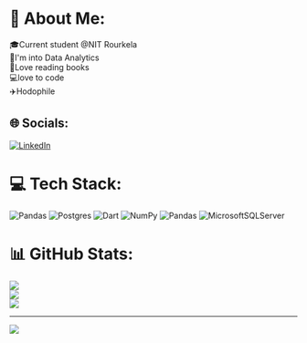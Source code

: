 # 💫 About Me:
🎓Current student @NIT Rourkela<br>🧠I'm into Data Analytics <br>📖Love reading books<br>💻love to code<br>✈️Hodophile


## 🌐 Socials:
[![LinkedIn](https://img.shields.io/badge/LinkedIn-%230077B5.svg?logo=linkedin&logoColor=white)](https://linkedin.com/in/https://www.linkedin.com/in/bibek-majhi-bbb8861a0/) 

# 💻 Tech Stack:
![Pandas](https://img.shields.io/badge/pandas-%23150458.svg?style=for-the-badge&logo=pandas&logoColor=white) ![Postgres](https://img.shields.io/badge/postgres-%23316192.svg?style=for-the-badge&logo=postgresql&logoColor=white) ![Dart](https://img.shields.io/badge/dart-%230175C2.svg?style=for-the-badge&logo=dart&logoColor=white) ![NumPy](https://img.shields.io/badge/numpy-%23013243.svg?style=for-the-badge&logo=numpy&logoColor=white) ![Pandas](https://img.shields.io/badge/pandas-%23150458.svg?style=for-the-badge&logo=pandas&logoColor=white) ![MicrosoftSQLServer](https://img.shields.io/badge/Microsoft%20SQL%20Server-CC2927?style=for-the-badge&logo=microsoft%20sql%20server&logoColor=white)
# 📊 GitHub Stats:
![](https://github-readme-stats.vercel.app/api?username=Vkbms&theme=dark&hide_border=false&include_all_commits=false&count_private=false)<br/>
![](https://github-readme-streak-stats.herokuapp.com/?user=Vkbms&theme=dark&hide_border=false)<br/>
![](https://github-readme-stats.vercel.app/api/top-langs/?username=Vkbms&theme=dark&hide_border=false&include_all_commits=false&count_private=false&layout=compact)

---
[![](https://visitcount.itsvg.in/api?id=Vkbms&icon=0&color=0)](https://visitcount.itsvg.in)

<!-- Proudly created with GPRM ( https://gprm.itsvg.in ) -->
